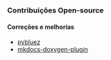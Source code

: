 ### Contribuições Open-source

#### Correções e melhorias
- [pybluez](https://github.com/pybluez/pybluez/pull/223)
- [mkdocs-doxygen-plugin](https://github.com/pieterdavid/mkdocs-doxygen-plugin/pull/1)
